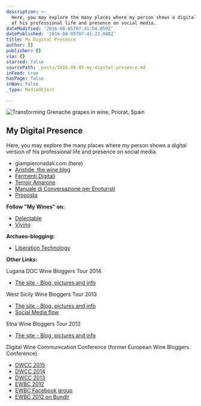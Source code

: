 ```yaml
---
description: >-
  Here, you may explore the many places where my person shows a digital version
  of his professional life and presence on social media.
dateModified: '2016-08-05T07:41:04.059Z'
datePublished: '2016-08-05T07:41:22.008Z'
title: My Digital Presence
author: []
publisher: {}
via: {}
starred: false
sourcePath: _posts/2016-08-05-my-digital-presence.md
inFeed: true
hasPage: false
inNav: false
_type: MediaObject

---
```

![Transforming Grenache grapes in wine, Priorat, Spain](https://the-grid-user-content.s3-us-west-2.amazonaws.com/2a1e9f5a-99b1-4738-9cd4-41f55b364137.jpg)

## My Digital Presence

Here, you may explore the many places where my person shows a digital version of his professional life and presence on social media.

* giampieronadali.com (here)
* [Aristide, the wine blog][0]
* [Fermenti Digitali][1]
* [Terroir Amarone][2]
* [Manuale di Conversazione per Enoturisti][3]
* [Proposta][4]

**Follow "My Wines" on:**

* [Delectable][5]
* [Vivino][6]

**Archaeo-blogging:**

* [Liberation Technology][7]

**Other Links:**

Lugana DOC Wine Bloggers Tour 2014

* [The site - Blog, pictures and info][8]

West Sicily Wine Bloggers Tour 2013

* [The site - Blog, pictures and info][9]
* [Social Media flow][10]

Etna Wine Bloggers Tour 2012

* [The site - Blog, pictures and info][11]

Digital Wine Communication Conference (former European Wine Bloggers Conference)

* [DWCC 2015][12]
* [DWCC 2014][13]
* [DWCC 2013][14]
* [EWBC 2012][15]
* [EWBC Facebook group][16]
* [EWBC 2012 on Bundlr][17]

[0]: http://www.aristide.biz/
[1]: http://www.fermentidigitali.com/
[2]: http://www.terroiramarone.net/
[3]: http://www.fermentidigitali.com/eno-turisti
[4]: http://www.propostanet.com/
[5]: https://delectable.com/@giampieronadali
[6]: http://www.vivino.com/users/giampieronadali
[7]: http://nadali.blogs.com/
[8]: http://www.luganawinetour.com/
[9]: http://westsicilywinetour.com/
[10]: http://tagboard.com/WestSicilyWine
[11]: http://etnawinetour.com/
[12]: http://2015.dwcc.co/
[13]: http://2014.dwcc.co/
[14]: http://dwcc.co/
[15]: http://ewbc12.vrazon.com/
[16]: http://www.facebook.com/groups/118872121585073/
[17]: http://bundlr.com/b/ewbc-2012-izmir-turkey